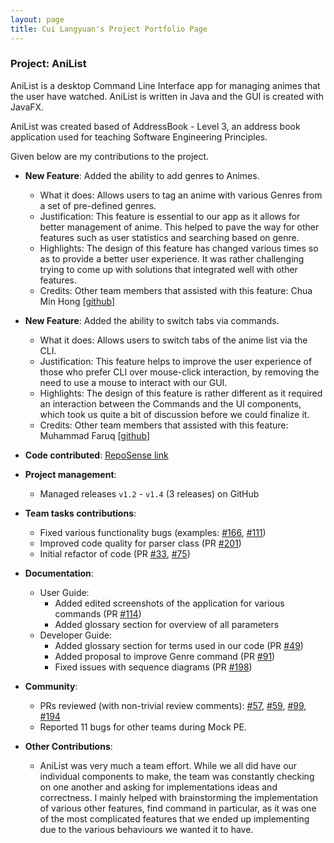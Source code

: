 ```yaml
---
layout: page
title: Cui Langyuan's Project Portfolio Page
---
```


### Project: AniList

AniList is a desktop Command Line Interface app for managing animes that the user have watched. AniList is written in Java and the GUI is created with JavaFX.

AniList was created based of AddressBook - Level 3, an address book application used for teaching Software Engineering Principles.

Given below are my contributions to the project.

* **New Feature**: Added the ability to add genres to Animes.
  * What it does: Allows users to tag an anime with various Genres from a set of pre-defined genres.
  * Justification: This feature is essential to our app as it allows for better management of anime. This helped to pave the way for other features such as user statistics and searching based on genre.
  * Highlights: The design of this feature has changed various times so as to provide a better user experience. It was rather challenging trying to come up with solutions that integrated well with other features.
  * Credits: Other team members that assisted with this feature: Chua Min Hong [[github](https://github.com/auhc99)]

* **New Feature**: Added the ability to switch tabs via commands.
  * What it does: Allows users to switch tabs of the anime list via the CLI.
  * Justification: This feature helps to improve the user experience of those who prefer CLI over mouse-click interaction, by removing the need to use a mouse to interact with our GUI.
  * Highlights: The design of this feature is rather different as it required an interaction between the Commands and the UI components, which took us quite a bit of discussion before we could finalize it.
  * Credits: Other team members that assisted with this feature: Muhammad Faruq [[github](http://github.com/muhammad-faruq)]

* **Code contributed**: [RepoSense link](https://nus-cs2103-ay2122s1.github.io/tp-dashboard/?search=t10&sort=groupTitle&sortWithin=title&timeframe=commit&mergegroup=&groupSelect=groupByRepos&breakdown=true&checkedFileTypes=docs~functional-code~test-code~other&since=2021-09-17&tabOpen=true&tabType=authorship&tabAuthor=clyveycui&tabRepo=AY2122S1-CS2103T-T10-4%2Ftp%5Bmaster%5D&authorshipIsMergeGroup=false&authorshipFileTypes=docs~functional-code~test-code~other&authorshipIsBinaryFileTypeChecked=false)

* **Project management**:
  * Managed releases `v1.2` - `v1.4` (3 releases) on GitHub

* **Team tasks contributions**:
  * Fixed various functionality bugs (examples: [\#166](https://github.com/AY2122S1-CS2103T-T10-4/tp/issues/166), [\#111](https://github.com/AY2122S1-CS2103T-T10-4/tp/issues/111))
  * Improved code quality for parser class (PR [\#201](https://github.com/AY2122S1-CS2103T-T10-4/tp/pull/201))
  * Initial refactor of code (PR [\#33](https://github.com/AY2122S1-CS2103T-T10-4/tp/pull/33), [\#75](https://github.com/AY2122S1-CS2103T-T10-4/tp/pull/75))

* **Documentation**:
  * User Guide:
    * Added edited screenshots of the application for various commands (PR [\#114](https://github.com/AY2122S1-CS2103T-T10-4/tp/pull/114))
    * Added glossary section for overview of all parameters
  * Developer Guide:
    * Added glossary section for terms used in our code (PR [\#49](https://github.com/AY2122S1-CS2103T-T10-4/tp/pull/49))
    * Added proposal to improve Genre command (PR [\#91](https://github.com/AY2122S1-CS2103T-T10-4/tp/pull/91))
    * Fixed issues with sequence diagrams (PR [\#198](https://github.com/AY2122S1-CS2103T-T10-4/tp/pull/198))

* **Community**:
  * PRs reviewed (with non-trivial review comments): [\#57](https://github.com/AY2122S1-CS2103T-T10-4/tp/pull/57), [\#59](https://github.com/AY2122S1-CS2103T-T10-4/tp/pull/59), [\#99](https://github.com/AY2122S1-CS2103T-T10-4/tp/pull/99), [\#194](https://github.com/AY2122S1-CS2103T-T10-4/tp/pull/194)
  * Reported 11 bugs for other teams during Mock PE.

* **Other Contributions**:
  * AniList was very much a team effort. While we all did have our individual components to make, the team was constantly checking on one another and asking for implementations ideas and correctness. I mainly helped with brainstorming the implementation of various other features, find command in particular, as it was one of the most complicated features that we ended up implementing due to the various behaviours we wanted it to have.

